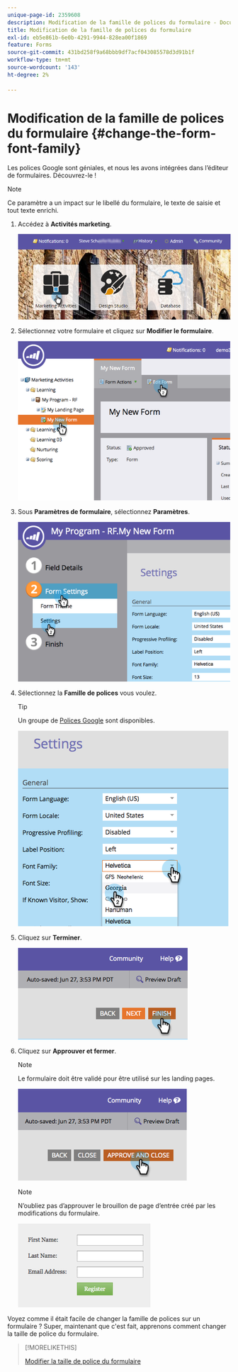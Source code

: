 ```yaml
---
unique-page-id: 2359608
description: Modification de la famille de polices du formulaire - Documents Marketo - Documentation du produit
title: Modification de la famille de polices du formulaire
exl-id: eb5e861b-6e0b-4291-9944-828ea00f1869
feature: Forms
source-git-commit: 431bd258f9a68bbb9df7acf043085578d3d91b1f
workflow-type: tm+mt
source-wordcount: '143'
ht-degree: 2%

---
```


# Modification de la famille de polices du formulaire {#change-the-form-font-family}

Les polices Google sont géniales, et nous les avons intégrées dans l’éditeur de formulaires. Découvrez-le ! 

>[!NOTE]
>
>Ce paramètre a un impact sur le libellé du formulaire, le texte de saisie et tout texte enrichi.

1. Accédez à **Activités marketing**.

   ![](assets/login-marketing-activities.png)

1. Sélectionnez votre formulaire et cliquez sur **Modifier le formulaire**.

   ![](assets/image2014-9-15-15-3a47-3a27.png)

1. Sous **Paramètres de formulaire**, sélectionnez **Paramètres**.

   ![](assets/image2014-9-15-15-3a47-3a56.png)

1. Sélectionnez la **Famille de polices** vous voulez.

   >[!TIP]
   >
   >Un groupe de [Polices Google](https://www.google.com/fonts) sont disponibles.

   ![](assets/image2014-9-15-16-3a0-3a8.png)

1. Cliquez sur **Terminer**.

   ![](assets/image2014-9-15-16-3a0-3a15.png)

1. Cliquez sur **Approuver et fermer**.

   >[!NOTE]
   >
   >Le formulaire doit être validé pour être utilisé sur les landing pages.

   ![](assets/image2014-9-15-16-3a1-3a28.png)

   >[!NOTE]
   >
   >N’oubliez pas d’approuver le brouillon de page d’entrée créé par les modifications du formulaire.

   ![](assets/image2014-9-15-16-3a2-3a1.png)

Voyez comme il était facile de changer la famille de polices sur un formulaire ? Super, maintenant que c&#39;est fait, apprenons comment changer la taille de police du formulaire.

>[!MORELIKETHIS]
>
>[Modifier la taille de police du formulaire](/help/marketo/product-docs/demand-generation/forms/form-design/change-the-form-font-size.md)
